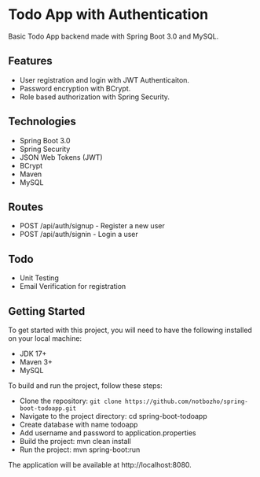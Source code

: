 # Todo App with Authentication
Basic Todo App backend made with Spring Boot 3.0 and MySQL.

## Features
 * User registration and login with JWT Authenticaiton.
 * Password encryption with BCrypt.
 * Role based authorization with Spring Security.

## Technologies
* Spring Boot 3.0
* Spring Security
* JSON Web Tokens (JWT)
* BCrypt
* Maven
* MySQL

## Routes
* POST /api/auth/signup - Register a new user
* POST /api/auth/signin - Login a user

## Todo
 * Unit Testing
 * Email Verification for registration

## Getting Started
To get started with this project, you will need to have the following installed on your local machine:

* JDK 17+
* Maven 3+
* MySQL

To build and run the project, follow these steps:

* Clone the repository: `git clone https://github.com/notbozho/spring-boot-todoapp.git`
* Navigate to the project directory: cd spring-boot-todoapp
* Create database with name todoapp
* Add username and password to application.properties
* Build the project: mvn clean install
* Run the project: mvn spring-boot:run

The application will be available at http://localhost:8080.